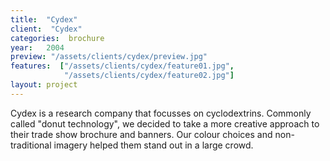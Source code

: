 ```yaml
---
title:  "Cydex"
client:  "Cydex"
categories:  brochure
year:   2004
preview: "/assets/clients/cydex/preview.jpg"
features:  ["/assets/clients/cydex/feature01.jpg",
            "/assets/clients/cydex/feature02.jpg"]
layout: project
---
```

Cydex is a research company that focusses on cyclodextrins. Commonly called "donut technology", we decided to take a more creative approach to their trade show brochure and banners. Our colour choices and non-traditional imagery helped them stand out in a large crowd. 
